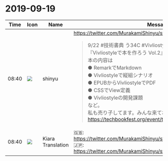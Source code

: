 # 2019-09-19

|Time|Icon|Name|Message|
|---|---|---|---|
|08:40|![](https://avatars.slack-edge.com/2018-04-27/354445776386_e258f5ed5ba887b08668_72.jpg)|shinyu|<https://twitter.com/MurakamiShinyu/status/1174583827169067008><br><blockquote>9/22 #技術書典 う34C #Vivliostyle ユーザー会<br>『Vivliostyleで本を作ろう Vol.2』頒布‼️<br>本の内容は<br>● RemarkでMarkdown<br>● Vivliostyleで縦組シナリオ<br>● EPUBからVivliostyleでPDF<br>● CSSでView定義<br>● Vivliostyleの開発課題<br>など。<br>私も売り子してます。みんな来てね‼️<br><https://techbookfest.org/event/tbf07/circle/5649899693539328></blockquote>|
|08:40|![](https://avatars.slack-edge.com/2019-08-21/732685848020_f3f20736795184660348_72.png)|Kiara Translation|🇬🇧: <https://twitter.com/MurakamiShinyu/status/1174583827169067008><br>🇯🇵: <https://twitter.com/MurakamiShinyu/status/1174583827169067008>|
